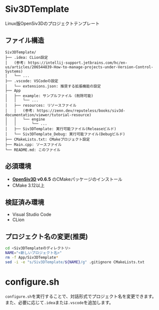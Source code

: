 ﻿# Siv3DTemplate

Linux版OpenSiv3Dのプロジェクトテンプレート

## ファイル構造

```
Siv3DTemplate/
├── .idea: CLion設定
│   (参考: https://intellij-support.jetbrains.com/hc/en-us/articles/206544839-How-to-manage-projects-under-Version-Control-Systems)
│   └── ...
├── .vscode: VSCodeの設定
│   └── extensions.json: 推奨する拡張機能の設定
├── App
│   ├── example: サンプルファイル (削除可能)
│   │   └── ...
│   ├── resources: リソースファイル
│   │   (参考: https://zenn.dev/reputeless/books/siv3d-documentation/viewer/tutorial-resource)
│   │   └── engine
│   │       └── ...
│   ├── Siv3DTemplate: 実行可能ファイル(Releaseビルド)
│   └── Siv3DTemplate_Debug: 実行可能ファイル(Debugビルド)
├── CMakeLists.txt: CMakeプロジェクト設定
├── Main.cpp: ソースファイル
└── README.md: このファイル
```

## 必須環境

- **[OpenSiv3D](https://github.com/Siv3D/OpenSiv3D) v0.6.5** のCMakeパッケージのインストール
- CMake 3.12以上

## 検証済み環境

- Visual Studio Code
- CLion

## プロジェクト名の変更(推奨)

```bash
cd <Siv3DTemplateのディレクトリ>
NAME="<新しいプロジェクト名>"
rm -f App/Siv3DTemplate*
sed -i -e "s/Siv3DTemplate/${NAME}/g" .gitignore CMakeLists.txt
```

# configure.sh
``configure.sh``を実行することで、対話形式でプロジェクト名を変更できます。
また、必要に応じて``.idea``または``.vscode``を追加します。
